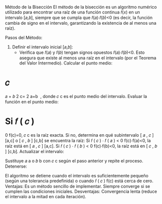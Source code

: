 Método de la Bisección
El método de la bisección es un algoritmo numérico utilizado para encontrar una raíz de una función continua 𝑓(𝑥) en un intervalo [𝑎,𝑏], siempre que se cumpla que 𝑓(𝑎)⋅𝑓(𝑏)<0
(es decir, la función cambia de signo en el intervalo, garantizando la existencia de al menos una raíz).

Pasos del Método:
1. Definir el intervalo inicial [𝑎,𝑏]:
    - Verifica que 𝑓(𝑎) y 𝑓(𝑏) tengan signos opuestos 𝑓(𝑎)⋅𝑓(𝑏)<0.
Esto asegura que existe al menos una raíz en el intervalo (por el Teorema del Valor Intermedio).
Calcular el punto medio:

𝑐
=
𝑎
+
𝑏
2
c= 
2
a+b
​
 , donde 
𝑐
c es el punto medio del intervalo.
Evaluar la función en el punto medio:

Si 
𝑓
(
𝑐
)
=
0
f(c)=0, 
𝑐
c es la raíz exacta.
Si no, determina en qué subintervalo 
[
𝑎
,
𝑐
]
[a,c] o 
[
𝑐
,
𝑏
]
[c,b] se encuentra la raíz:
Si 
𝑓
(
𝑐
)
⋅
𝑓
(
𝑎
)
<
0
f(c)⋅f(a)<0, la raíz está en 
[
𝑎
,
𝑐
]
[a,c].
Si 
𝑓
(
𝑐
)
⋅
𝑓
(
𝑏
)
<
0
f(c)⋅f(b)<0, la raíz está en 
[
𝑐
,
𝑏
]
[c,b].
Actualizar el intervalo:

Sustituye 
𝑎
a o 
𝑏
b con 
𝑐
c según el paso anterior y repite el proceso.
Detenerse:

El algoritmo se detiene cuando el intervalo es suficientemente pequeño (según una tolerancia predefinida) o cuando 
𝑓
(
𝑐
)
f(c) está cerca de cero.
Ventajas:
Es un método sencillo de implementar.
Siempre converge si se cumplen las condiciones iniciales.
Desventajas:
Convergencia lenta (reduce el intervalo a la mitad en cada iteración).

